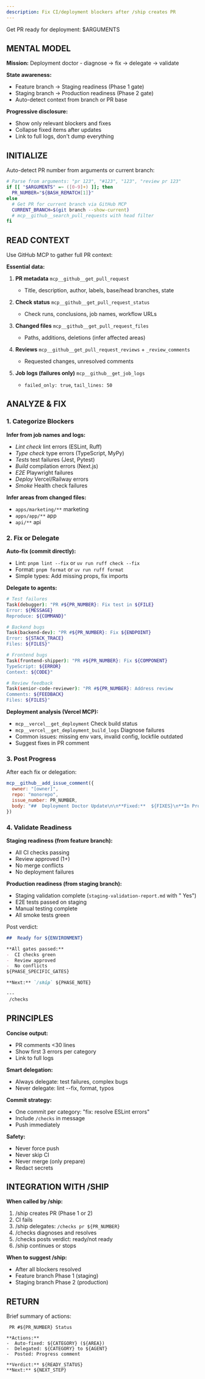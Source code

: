 ```yaml
---
description: Fix CI/deployment blockers after /ship creates PR
---
```


Get PR ready for deployment: $ARGUMENTS

## MENTAL MODEL

**Mission:** Deployment doctor - diagnose -> fix -> delegate -> validate

**State awareness:**
- Feature branch -> Staging readiness (Phase 1 gate)
- Staging branch -> Production readiness (Phase 2 gate)
- Auto-detect context from branch or PR base

**Progressive disclosure:**
- Show only relevant blockers and fixes
- Collapse fixed items after updates
- Link to full logs, don't dump everything

## INITIALIZE

Auto-detect PR number from arguments or current branch:

```bash
# Parse from arguments: "pr 123", "#123", "123", "review pr 123"
if [[ "$ARGUMENTS" =~ ([0-9]+) ]]; then
  PR_NUMBER="${BASH_REMATCH[1]}"
else
  # Get PR for current branch via GitHub MCP
  CURRENT_BRANCH=$(git branch --show-current)
  # mcp__github__search_pull_requests with head filter
fi
```

## READ CONTEXT

Use GitHub MCP to gather full PR context:

**Essential data:**
1. **PR metadata**  `mcp__github__get_pull_request`
   - Title, description, author, labels, base/head branches, state

2. **Check status**  `mcp__github__get_pull_request_status`
   - Check runs, conclusions, job names, workflow URLs

3. **Changed files**  `mcp__github__get_pull_request_files`
   - Paths, additions, deletions (infer affected areas)

4. **Reviews**  `mcp__github__get_pull_request_reviews` + `_review_comments`
   - Requested changes, unresolved comments

5. **Job logs (failures only)**  `mcp__github__get_job_logs`
   - `failed_only: true`, `tail_lines: 50`

## ANALYZE & FIX

### 1. Categorize Blockers

**Infer from job names and logs:**
- *Lint check*  lint errors (ESLint, Ruff)
- *Type check*  type errors (TypeScript, MyPy)
- *Tests*  test failures (Jest, Pytest)
- *Build*  compilation errors (Next.js)
- *E2E*  Playwright failures
- *Deploy*  Vercel/Railway errors
- *Smoke*  Health check failures

**Infer areas from changed files:**
- `apps/marketing/**`  marketing
- `apps/app/**`  app
- `api/**`  api

### 2. Fix or Delegate

**Auto-fix (commit directly):**
- Lint: `pnpm lint --fix` or `uv run ruff check --fix`
- Format: `pnpm format` or `uv run ruff format`
- Simple types: Add missing props, fix imports

**Delegate to agents:**
```bash
# Test failures
Task(debugger): "PR #${PR_NUMBER}: Fix test in ${FILE}
Error: ${MESSAGE}
Reproduce: ${COMMAND}"

# Backend bugs
Task(backend-dev): "PR #${PR_NUMBER}: Fix ${ENDPOINT}
Error: ${STACK_TRACE}
Files: ${FILES}"

# Frontend bugs
Task(frontend-shipper): "PR #${PR_NUMBER}: Fix ${COMPONENT}
TypeScript: ${ERROR}
Context: ${CODE}"

# Review feedback
Task(senior-code-reviewer): "PR #${PR_NUMBER}: Address review
Comments: ${FEEDBACK}
Files: ${FILES}"
```

**Deployment analysis (Vercel MCP):**
- `mcp__vercel__get_deployment`  Check build status
- `mcp__vercel__get_deployment_build_logs`  Diagnose failures
- Common issues: missing env vars, invalid config, lockfile outdated
- Suggest fixes in PR comment

### 3. Post Progress

After each fix or delegation:

```javascript
mcp__github__add_issue_comment({
  owner: "[owner]",
  repo: "monorepo",
  issue_number: PR_NUMBER,
  body: "##  Deployment Doctor Update\n\n**Fixed:**  ${FIXES}\n**In Progress:**  ${DELEGATED}\n**Remaining:**  ${BLOCKERS}\n\n---\n /checks"
})
```

### 4. Validate Readiness

**Staging readiness (from feature branch):**
-  All CI checks passing
-  Review approved (1+)
-  No merge conflicts
-  No deployment failures

**Production readiness (from staging branch):**
-  Staging validation complete (`staging-validation-report.md` with " Yes")
-  E2E tests passed on staging
-  Manual testing complete
-  All smoke tests green

Post verdict:

```markdown
##  Ready for ${ENVIRONMENT}

**All gates passed:**
-  CI checks green
-  Review approved
-  No conflicts
${PHASE_SPECIFIC_GATES}

**Next:** `/ship` ${PHASE_NOTE}

---
 /checks
```

## PRINCIPLES

**Concise output:**
- PR comments <30 lines
- Show first 3 errors per category
- Link to full logs

**Smart delegation:**
- Always delegate: test failures, complex bugs
- Never delegate: lint --fix, format, typos

**Commit strategy:**
- One commit per category: "fix: resolve ESLint errors"
- Include `/checks` in message
- Push immediately

**Safety:**
- Never force push
- Never skip CI
- Never merge (only prepare)
- Redact secrets

## INTEGRATION WITH /SHIP

**When called by /ship:**
1. /ship creates PR (Phase 1 or 2)
2. CI fails
3. /ship delegates: `/checks pr ${PR_NUMBER}`
4. /checks diagnoses and resolves
5. /checks posts verdict: ready/not ready
6. /ship continues or stops

**When to suggest /ship:**
- After all blockers resolved
- Feature branch  Phase 1 (staging)
- Staging branch  Phase 2 (production)

## RETURN

Brief summary of actions:

```
 PR #${PR_NUMBER} Status

**Actions:**
-  Auto-fixed: ${CATEGORY} (${AREA})
-  Delegated: ${CATEGORY} to ${AGENT}
-  Posted: Progress comment

**Verdict:** ${READY_STATUS}
**Next:** ${NEXT_STEP}
```



